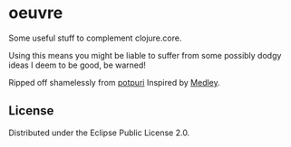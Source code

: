 # oeuvre

Some useful stuff to complement clojure.core.

Using this means you might be liable to suffer from some possibly dodgy ideas I
deem to be good, be warned!

Ripped off shamelessly from [potpuri](https://github.com/metosin/potpuri)
Inspired by [Medley](https://github.com/weavejester/medley).

## License

Distributed under the Eclipse Public License 2.0.
